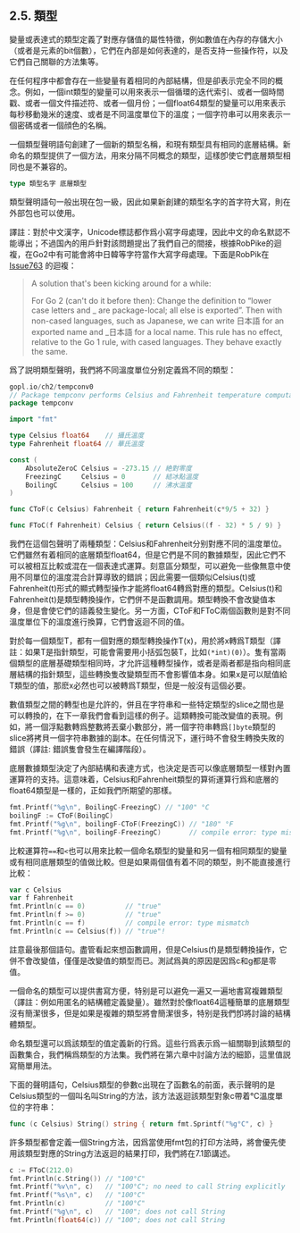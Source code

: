 ## 2.5. 類型

變量或表達式的類型定義了對應存儲值的屬性特徵，例如數值在內存的存儲大小（或者是元素的bit個數），它們在內部是如何表達的，是否支持一些操作符，以及它們自己關聯的方法集等。

在任何程序中都會存在一些變量有着相同的內部結構，但是卻表示完全不同的概念。例如，一個int類型的變量可以用來表示一個循環的迭代索引、或者一個時間戳、或者一個文件描述符、或者一個月份；一個float64類型的變量可以用來表示每秒移動幾米的速度、或者是不同溫度單位下的溫度；一個字符串可以用來表示一個密碼或者一個顔色的名稱。

一個類型聲明語句創建了一個新的類型名稱，和現有類型具有相同的底層結構。新命名的類型提供了一個方法，用來分隔不同概念的類型，這樣卽使它們底層類型相同也是不兼容的。

```Go
type 類型名字 底層類型
```

類型聲明語句一般出現在包一級，因此如果新創建的類型名字的首字符大寫，則在外部包也可以使用。

譯註：對於中文漢字，Unicode標誌都作爲小寫字母處理，因此中文的命名默認不能導出；不過国內的用戶針對該問題提出了我們自己的間接，根據RobPike的迴複，在Go2中有可能會將中日韓等字符當作大寫字母處理。下面是RobPik在 [Issue763](https://github.com/golang/go/issues/5763) 的迴複：

> A solution that's been kicking around for a while:
>
> For Go 2 (can't do it before then): Change the definition to “lower case letters and _ are package-local; all else is exported”. Then with non-cased languages, such as Japanese, we can write 日本語 for an exported name and _日本語 for a local name. This rule has no effect, relative to the Go 1 rule, with cased languages. They behave exactly the same.

爲了説明類型聲明，我們將不同溫度單位分别定義爲不同的類型：

```Go
gopl.io/ch2/tempconv0
// Package tempconv performs Celsius and Fahrenheit temperature computations.
package tempconv

import "fmt"

type Celsius float64    // 攝氏溫度
type Fahrenheit float64 // 華氏溫度

const (
	AbsoluteZeroC Celsius = -273.15 // 絶對零度
	FreezingC     Celsius = 0       // 結冰點溫度
	BoilingC      Celsius = 100     // 沸水溫度
)

func CToF(c Celsius) Fahrenheit { return Fahrenheit(c*9/5 + 32) }

func FToC(f Fahrenheit) Celsius { return Celsius((f - 32) * 5 / 9) }
```

我們在這個包聲明了兩種類型：Celsius和Fahrenheit分别對應不同的溫度單位。它們雖然有着相同的底層類型float64，但是它們是不同的數據類型，因此它們不可以被相互比較或混在一個表達式運算。刻意區分類型，可以避免一些像無意中使用不同單位的溫度混合計算導致的錯誤；因此需要一個類似Celsius(t)或Fahrenheit(t)形式的顯式轉型操作才能將float64轉爲對應的類型。Celsius(t)和Fahrenheit(t)是類型轉換操作，它們併不是函數調用。類型轉換不會改變值本身，但是會使它們的語義發生變化。另一方面，CToF和FToC兩個函數則是對不同溫度單位下的溫度進行換算，它們會返迴不同的值。

對於每一個類型T，都有一個對應的類型轉換操作T(x)，用於將x轉爲T類型（譯註：如果T是指針類型，可能會需要用小括弧包裝T，比如`(*int)(0)`）。隻有當兩個類型的底層基礎類型相同時，才允許這種轉型操作，或者是兩者都是指向相同底層結構的指針類型，這些轉換隻改變類型而不會影響值本身。如果x是可以賦值給T類型的值，那麽x必然也可以被轉爲T類型，但是一般沒有這個必要。

數值類型之間的轉型也是允許的，併且在字符串和一些特定類型的slice之間也是可以轉換的，在下一章我們會看到這樣的例子。這類轉換可能改變值的表現。例如，將一個浮點數轉爲整數將丟棄小數部分，將一個字符串轉爲`[]byte`類型的slice將拷貝一個字符串數據的副本。在任何情況下，運行時不會發生轉換失敗的錯誤（譯註: 錯誤隻會發生在編譯階段）。

底層數據類型決定了內部結構和表達方式，也決定是否可以像底層類型一樣對內置運算符的支持。這意味着，Celsius和Fahrenheit類型的算術運算行爲和底層的float64類型是一樣的，正如我們所期望的那樣。

```Go
fmt.Printf("%g\n", BoilingC-FreezingC) // "100" °C
boilingF := CToF(BoilingC)
fmt.Printf("%g\n", boilingF-CToF(FreezingC)) // "180" °F
fmt.Printf("%g\n", boilingF-FreezingC)       // compile error: type mismatch
```

比較運算符`==`和`<`也可以用來比較一個命名類型的變量和另一個有相同類型的變量或有相同底層類型的值做比較。但是如果兩個值有着不同的類型，則不能直接進行比較：

```Go
var c Celsius
var f Fahrenheit
fmt.Println(c == 0)          // "true"
fmt.Println(f >= 0)          // "true"
fmt.Println(c == f)          // compile error: type mismatch
fmt.Println(c == Celsius(f)) // "true"!
```

註意最後那個語句。盡管看起來想函數調用，但是Celsius(f)是類型轉換操作，它併不會改變值，僅僅是改變值的類型而已。測試爲眞的原因是因爲c和g都是零值。

一個命名的類型可以提供書寫方便，特别是可以避免一遍又一遍地書寫複雜類型（譯註：例如用匿名的結構體定義變量）。雖然對於像float64這種簡單的底層類型沒有簡潔很多，但是如果是複雜的類型將會簡潔很多，特别是我們卽將討論的結構體類型。

命名類型還可以爲該類型的值定義新的行爲。這些行爲表示爲一組關聯到該類型的函數集合，我們稱爲類型的方法集。我們將在第六章中討論方法的細節，這里值説寫簡單用法。

下面的聲明語句，Celsius類型的參數c出現在了函數名的前面，表示聲明的是Celsius類型的一個叫名叫String的方法，該方法返迴該類型對象c帶着°C溫度單位的字符串：

```Go
func (c Celsius) String() string { return fmt.Sprintf("%g°C", c) }
```

許多類型都會定義一個String方法，因爲當使用fmt包的打印方法時，將會優先使用該類型對應的String方法返迴的結果打印，我們將在7.1節講述。

```Go
c := FToC(212.0)
fmt.Println(c.String()) // "100°C"
fmt.Printf("%v\n", c)   // "100°C"; no need to call String explicitly
fmt.Printf("%s\n", c)   // "100°C"
fmt.Println(c)          // "100°C"
fmt.Printf("%g\n", c)   // "100"; does not call String
fmt.Println(float64(c)) // "100"; does not call String
```


